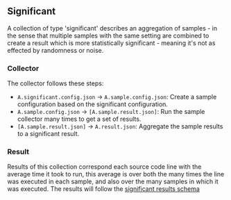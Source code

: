 ## Significant
A collection of type 'significant' describes an aggregation of samples - in the sense that multiple samples with the same setting are combined to create a result
which is more statistically significant - meaning it's not as effected by randomness or noise.

### Collector
The collector follows these steps:
* `A.significant.config.json` -> `A.sample.config.json`: Create a sample configuration based on the significant configuration.
* `A.sample.config.json` -> `[A.sample.result.json]`: Run the sample collector many times to get a set of results.
* `[A.sample.result.json]` -> `A.result.json`: Aggregate the sample results to a significant result.

### Result
Results of this collection correspond each source code line with the average time it took to run, this average is over both the many times the line was executed in each sample, and also over the many samples in which it was executed.
The results will follow the [significant results schema](schemas/significant.result.schema.json)
